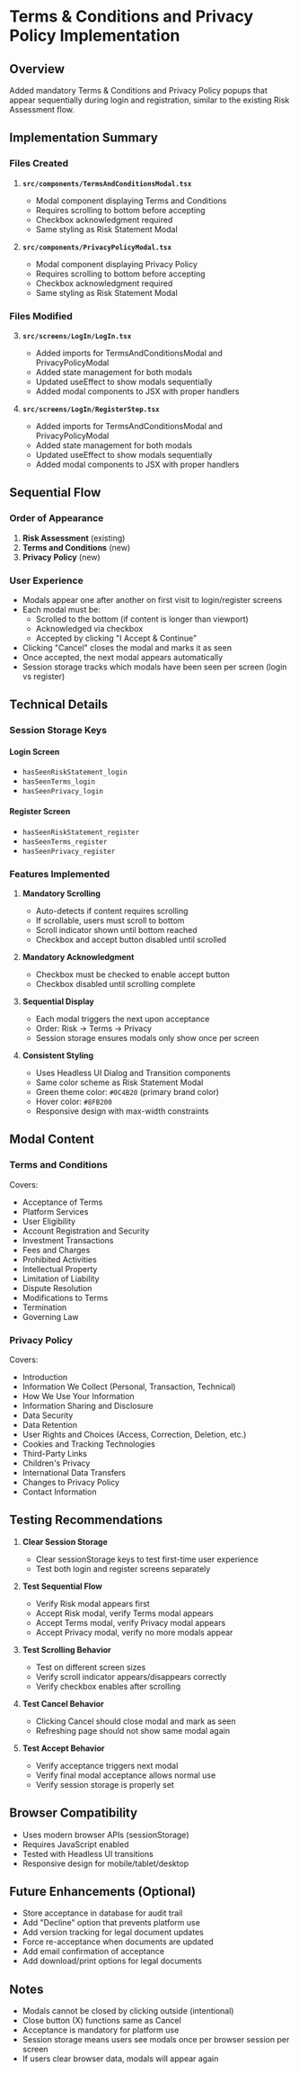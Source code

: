 # Terms & Conditions and Privacy Policy Implementation

## Overview
Added mandatory Terms & Conditions and Privacy Policy popups that appear sequentially during login and registration, similar to the existing Risk Assessment flow.

## Implementation Summary

### Files Created
1. **`src/components/TermsAndConditionsModal.tsx`**
   - Modal component displaying Terms and Conditions
   - Requires scrolling to bottom before accepting
   - Checkbox acknowledgment required
   - Same styling as Risk Statement Modal

2. **`src/components/PrivacyPolicyModal.tsx`**
   - Modal component displaying Privacy Policy
   - Requires scrolling to bottom before accepting
   - Checkbox acknowledgment required
   - Same styling as Risk Statement Modal

### Files Modified
3. **`src/screens/LogIn/LogIn.tsx`**
   - Added imports for TermsAndConditionsModal and PrivacyPolicyModal
   - Added state management for both modals
   - Updated useEffect to show modals sequentially
   - Added modal components to JSX with proper handlers

4. **`src/screens/LogIn/RegisterStep.tsx`**
   - Added imports for TermsAndConditionsModal and PrivacyPolicyModal
   - Added state management for both modals
   - Updated useEffect to show modals sequentially
   - Added modal components to JSX with proper handlers

## Sequential Flow

### Order of Appearance
1. **Risk Assessment** (existing)
2. **Terms and Conditions** (new)
3. **Privacy Policy** (new)

### User Experience
- Modals appear one after another on first visit to login/register screens
- Each modal must be:
  - Scrolled to the bottom (if content is longer than viewport)
  - Acknowledged via checkbox
  - Accepted by clicking "I Accept & Continue"
- Clicking "Cancel" closes the modal and marks it as seen
- Once accepted, the next modal appears automatically
- Session storage tracks which modals have been seen per screen (login vs register)

## Technical Details

### Session Storage Keys

#### Login Screen
- `hasSeenRiskStatement_login`
- `hasSeenTerms_login`
- `hasSeenPrivacy_login`

#### Register Screen
- `hasSeenRiskStatement_register`
- `hasSeenTerms_register`
- `hasSeenPrivacy_register`

### Features Implemented
1. **Mandatory Scrolling**
   - Auto-detects if content requires scrolling
   - If scrollable, users must scroll to bottom
   - Scroll indicator shown until bottom reached
   - Checkbox and accept button disabled until scrolled

2. **Mandatory Acknowledgment**
   - Checkbox must be checked to enable accept button
   - Checkbox disabled until scrolling complete

3. **Sequential Display**
   - Each modal triggers the next upon acceptance
   - Order: Risk → Terms → Privacy
   - Session storage ensures modals only show once per screen

4. **Consistent Styling**
   - Uses Headless UI Dialog and Transition components
   - Same color scheme as Risk Statement Modal
   - Green theme color: `#0C4B20` (primary brand color)
   - Hover color: `#8FB200`
   - Responsive design with max-width constraints

## Modal Content

### Terms and Conditions
Covers:
- Acceptance of Terms
- Platform Services
- User Eligibility
- Account Registration and Security
- Investment Transactions
- Fees and Charges
- Prohibited Activities
- Intellectual Property
- Limitation of Liability
- Dispute Resolution
- Modifications to Terms
- Termination
- Governing Law

### Privacy Policy
Covers:
- Introduction
- Information We Collect (Personal, Transaction, Technical)
- How We Use Your Information
- Information Sharing and Disclosure
- Data Security
- Data Retention
- User Rights and Choices (Access, Correction, Deletion, etc.)
- Cookies and Tracking Technologies
- Third-Party Links
- Children's Privacy
- International Data Transfers
- Changes to Privacy Policy
- Contact Information

## Testing Recommendations

1. **Clear Session Storage**
   - Clear sessionStorage keys to test first-time user experience
   - Test both login and register screens separately

2. **Test Sequential Flow**
   - Verify Risk modal appears first
   - Accept Risk modal, verify Terms modal appears
   - Accept Terms modal, verify Privacy modal appears
   - Accept Privacy modal, verify no more modals appear

3. **Test Scrolling Behavior**
   - Test on different screen sizes
   - Verify scroll indicator appears/disappears correctly
   - Verify checkbox enables after scrolling

4. **Test Cancel Behavior**
   - Clicking Cancel should close modal and mark as seen
   - Refreshing page should not show same modal again

5. **Test Accept Behavior**
   - Verify acceptance triggers next modal
   - Verify final modal acceptance allows normal use
   - Verify session storage is properly set

## Browser Compatibility
- Uses modern browser APIs (sessionStorage)
- Requires JavaScript enabled
- Tested with Headless UI transitions
- Responsive design for mobile/tablet/desktop

## Future Enhancements (Optional)
- Store acceptance in database for audit trail
- Add "Decline" option that prevents platform use
- Add version tracking for legal document updates
- Force re-acceptance when documents are updated
- Add email confirmation of acceptance
- Add download/print options for legal documents

## Notes
- Modals cannot be closed by clicking outside (intentional)
- Close button (X) functions same as Cancel
- Acceptance is mandatory for platform use
- Session storage means users see modals once per browser session per screen
- If users clear browser data, modals will appear again
